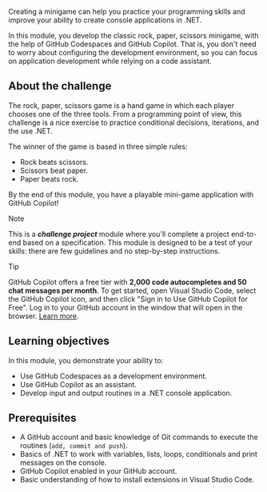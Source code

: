 Creating a minigame can help you practice your programming skills and improve your ability to create console applications in .NET.

In this module, you develop the classic rock, paper, scissors minigame, with the help of GitHub Codespaces and GitHub Copilot. That is, you don't need to worry about configuring the development environment, so you can focus on application development while relying on a code assistant.

## About the challenge

The rock, paper, scissors game is a hand game in which each player chooses one of the three tools. From a programming point of view, this challenge is a nice exercise to practice conditional decisions, iterations, and the use .NET.

The winner of the game is based in three simple rules:

- Rock beats scissors.
- Scissors beat paper.
- Paper beats rock.

By the end of this module, you have a playable mini-game application with GitHub Copilot!

> [!NOTE]
> This is a **_challenge project_** module where you'll complete a project end-to-end based on a specification. This module is designed to be a test of your skills: there are few guidelines and no step-by-step instructions.

> [!TIP]
> GitHub Copilot offers a free tier with **2,000 code autocompletes and 50 chat messages per month**. To get started, open Visual Studio Code, select the GitHub Copilot icon, and then click "Sign in to Use GitHub Copilot for Free". Log in to your GitHub account in the window that will open in the browser. [Learn more](https://gh.io/copilot).

## Learning objectives

In this module, you demonstrate your ability to:

- Use GitHub Codespaces as a development environment.
- Use GitHub Copilot as an assistant.
- Develop input and output routines in a .NET console application.

## Prerequisites

- A GitHub account and basic knowledge of Git commands to execute the routines (`add, commit and push`).
- Basics of .NET to work with variables, lists, loops, conditionals and print messages on the console.
- GitHub Copilot enabled in your GitHub account.
- Basic understanding of how to install extensions in Visual Studio Code.
